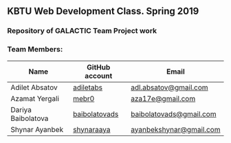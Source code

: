 ## KBTU Web Development Class. Spring 2019

### Repository of GALACTIC Team Project work

### Team Members:
| Name | GitHub account | Email |
| --- | --- | --- |
| Adilet Absatov | [adiletabs](https://github.com/adiletabs/) | adl.absatov@gmail.com |
| Azamat Yergali | [mebr0](https://github.com/mebr0) | aza17e@gmail.com |
| Dariya Baibolatova | [baibolatovads](https://github.com/baibolatovads) | baibolatovads@gmail.com |
| Shynar Ayanbek | [shynaraaya](https://github.com/shynaraaya) | ayanbekshynar@gmail.com |